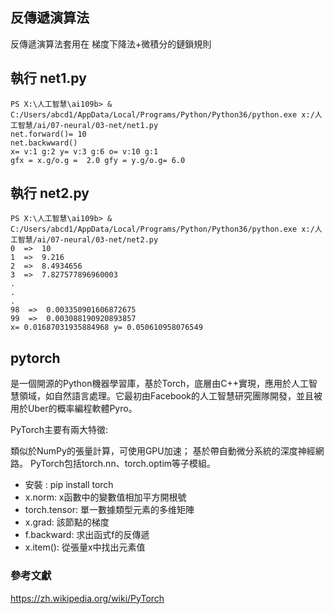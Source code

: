 ## 反傳遞演算法
反傳遞演算法套用在 梯度下降法+微積分的鏈鎖規則
## 執行 net1.py
```
PS X:\人工智慧\ai109b> & C:/Users/abcd1/AppData/Local/Programs/Python/Python36/python.exe x:/人工智慧/ai/07-neural/03-net/net1.py
net.forward()= 10
net.backwward()
x= v:1 g:2 y= v:3 g:6 o= v:10 g:1
gfx = x.g/o.g =  2.0 gfy = y.g/o.g= 6.0
```
## 執行 net2.py
```
PS X:\人工智慧\ai109b> & C:/Users/abcd1/AppData/Local/Programs/Python/Python36/python.exe x:/人工智慧/ai/07-neural/03-net/net2.py
0  =>  10
1  =>  9.216
2  =>  8.4934656
3  =>  7.827577896960003
.
.
.
98  =>  0.003350901606872675
99  =>  0.003088190920893857
x= 0.01687031935884968 y= 0.050610958076549
```
## pytorch
是一個開源的Python機器學習庫，基於Torch，底層由C++實現，應用於人工智慧領域，如自然語言處理。它最初由Facebook的人工智慧研究團隊開發，並且被用於Uber的概率編程軟體Pyro。

PyTorch主要有兩大特徵:

類似於NumPy的張量計算，可使用GPU加速；
基於帶自動微分系統的深度神經網路。
PyTorch包括torch.nn、torch.optim等子模組。

* 安裝 : pip install torch
* x.norm: x函數中的變數值相加平方開根號
* torch.tensor: 單一數據類型元素的多维矩陣
* x.grad: 該節點的梯度
* f.backward: 求出函式f的反傳遞
* x.item(): 從張量x中找出元素值












### 參考文獻

https://zh.wikipedia.org/wiki/PyTorch
